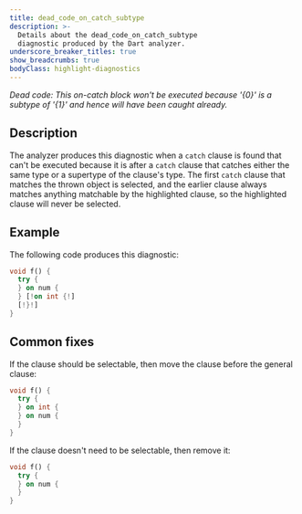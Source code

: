 ```yaml
---
title: dead_code_on_catch_subtype
description: >-
  Details about the dead_code_on_catch_subtype
  diagnostic produced by the Dart analyzer.
underscore_breaker_titles: true
show_breadcrumbs: true
bodyClass: highlight-diagnostics
---
```


_Dead code: This on-catch block won't be executed because '{0}' is a subtype of
'{1}' and hence will have been caught already._

## Description

The analyzer produces this diagnostic when a `catch` clause is found that
can't be executed because it is after a `catch` clause that catches either
the same type or a supertype of the clause's type. The first `catch` clause
that matches the thrown object is selected, and the earlier clause always
matches anything matchable by the highlighted clause, so the highlighted
clause will never be selected.

## Example

The following code produces this diagnostic:

```dart
void f() {
  try {
  } on num {
  } [!on int {!]
  [!}!]
}
```

## Common fixes

If the clause should be selectable, then move the clause before the general
clause:

```dart
void f() {
  try {
  } on int {
  } on num {
  }
}
```

If the clause doesn't need to be selectable, then remove it:

```dart
void f() {
  try {
  } on num {
  }
}
```
